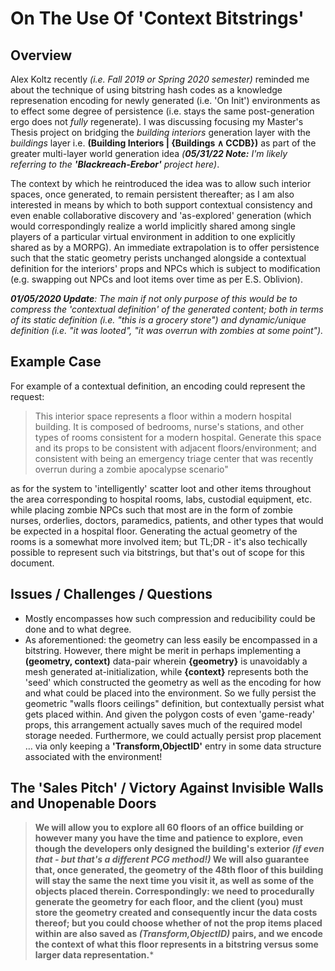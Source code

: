 
# On The Use Of 'Context Bitstrings'

## Overview

Alex Koltz recently *(i.e. Fall 2019 or Spring 2020 semester)* reminded me about the technique of using bitstring hash codes as a knowledge represenation encoding for newly generated (i.e. 'On Init') environments as to effect some degree of persistence (i.e. stays the same post-generation ergo does not *fully* regenerate). I was discussing focusing my Master's Thesis project on bridging the *building interiors* generation layer with the *buildings* layer i.e. **(Building Interiors | {Buildings ∧ CCDB})** as part of the greater multi-layer world generation idea *(**05/31/22 Note:** I'm likely referring to the **'Blackreach-Erebor'** project here)*. 

The context by which he reintroduced the idea was to allow such interior spaces, once generated, to remain persistent thereafter; as I am also interested in means by which to both support contextual consistency and even enable collaborative discovery and 'as-explored' generation (which would correspondingly realize a world implicitly shared among single players of a particular virtual environment in addition to one explicitly shared as by a MORPG). An immediate extrapolation is to offer persistence such that the static geometry perists unchanged alongside a contextual definition for the interiors' props and NPCs which is subject to modification (e.g. swapping out NPCs and loot items over time as per E.S. Oblivion).

***01/05/2020 Update**: The main if not only purpose of this would be to compress the 'contextual definition' of the generated content; both in terms of its static definition (i.e. "this is a grocery store") and dynamic/unique definition (i.e. "it was looted", "it was overrun with zombies at some point").*

## Example Case

For example of a contextual definition, an encoding could represent the request:
> This interior space represents a floor within a modern hospital building. It is composed of bedrooms, nurse's stations, and other types of rooms consistent for a modern hospital. Generate this space and its props to be consistent with adjacent floors/environment; and consistent with being an emergency triage center that was recently overrun during a zombie apocalypse scenario"

as for the system to 'intelligently' scatter loot and other items throughout the area corresponding to hospital rooms, labs, custodial equipment, etc. while placing zombie NPCs such that most are in the form of zombie nurses, orderlies, doctors, paramedics, patients, and other types that would be expected in a hospital floor. Generating the actual geometry of the rooms is a somewhat more involved item; but TL;DR - it's also techically possible to represent such via bitstrings, but that's out of scope for this document.

## Issues / Challenges / Questions

* Mostly encompasses how such compression and reducibility could be done and to what degree. 
* As aforementioned: the geometry can less easily be encompassed in a bitstring. However, there might be merit in perhaps implementing a **(geometry, context)** data-pair wherein **{geometry}** is unavoidably a mesh generated at-initialization, while **{context}** represents both the 'seed' which constructed the geometry as well as the encoding for how and what could be placed into the environment. So we fully persist the geometric "walls floors ceilings" definition, but contextually persist what gets placed within. And given the polygon costs of even 'game-ready' props, this arrangement actually saves much of the required model storage needed. Furthermore, we could actually persist prop placement … via only keeping a **'Transform,ObjectID'** entry in some data structure associated with the environment!

## The 'Sales Pitch' / Victory Against Invisible Walls and Unopenable Doors

> **We will allow you to explore all 60 floors of an office building or however many you have the time and patience to explore, even though the developers only designed the building's exterior *(if even that - but that's a different PCG method!)* We will also guarantee that, once generated, the geometry of the 48th floor of this building will stay the same the next time you visit it, as well as some of the objects placed therein. Correspondingly: we need to procedurally generate the geometry for each floor, and the client (you) must store the geometry created and consequently incur the data costs thereof; but you could choose whether of not the prop items placed within are also saved as *(Transform,ObjectID)* pairs, and we encode the context of what this floor represents in a bitstring versus some larger data representation.***
